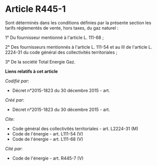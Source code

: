 # Article R445-1

Sont déterminés dans les conditions définies par la présente section les tarifs réglementés de vente, hors taxes, du gaz
naturel : 

1° Du fournisseur mentionné à l'article L. 111-68 ; 

2° Des fournisseurs mentionnés à l'article L. 111-54 et au III de l'article L. 2224-31 du code général des collectivités
territoriales ;

3° De la société Total Energie Gaz.

**Liens relatifs à cet article**

_Codifié par_:

  - Décret n°2015-1823 du 30 décembre 2015 - art.

_Créé par_:

  - Décret n°2015-1823 du 30 décembre 2015 - art.

_Cite_:

  - Code général des collectivités territoriales - art. L2224-31 (M)
  - Code de l'énergie - art. L111-54 (V)
  - Code de l'énergie - art. L111-68 (V)

_Cité par_:

  - Code de l'énergie - art. R445-7 (V)
